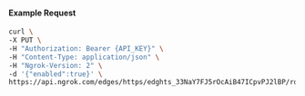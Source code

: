 <!-- Code generated for API Clients. DO NOT EDIT. -->

#### Example Request

```bash
curl \
-X PUT \
-H "Authorization: Bearer {API_KEY}" \
-H "Content-Type: application/json" \
-H "Ngrok-Version: 2" \
-d '{"enabled":true}' \
https://api.ngrok.com/edges/https/edghts_33NaY7FJ5rOcAiB47ICpvPJ2lBP/routes/edghtsrt_33NaY23ojFUTyrrY7o7zuW2ySgW/websocket_tcp_converter
```

